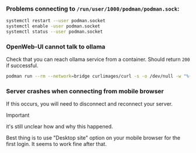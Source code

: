 
### Problems connecting to `/run/user/1000/podman/podman.sock`:
```sh
systemctl restart --user podman.socket
systemctl enable -user podman.socket
systemctl status --user podman.socket

```

### OpenWeb-UI cannot talk to ollama

Check that you can reach ollama service from a container. Should return `200` if successful.
```sh
podman run --rm --network=bridge curlimages/curl -s -o /dev/null -w "%{http_code}" http://host.containers.internal:11434/api/tags
```

### Server crashes when connecting from mobile browser

If this occurs, you will need to disconnect and reconnect your server.

> [!important]
> it's still unclear how and why this happened.

Best thing is to use "Desktop site" option on your mobile browser for the first login. It seems to work fine after that.
